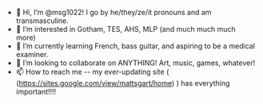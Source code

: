 - 👋 Hi, I’m @msg1022! I go by he/they/ze/it pronouns and am transmasculine.
- 👀 I’m interested in Gotham, TES, AHS, MLP (and much much much more)
- 🌱 I’m currently learning French, bass guitar, and aspiring to be a medical examiner.
- 💞️ I’m looking to collaborate on ANYTHING! Art, music, games, whatever!
- 📫 How to reach me -- my ever-updating site ( (https://sites.google.com/view/mattsgart/home) ) has everything important!!!!

<!---
msg1022/msg1022 is a ✨ special ✨ repository because its `README.md` (this file) appears on your GitHub profile.
You can click the Preview link to take a look at your changes.
--->
